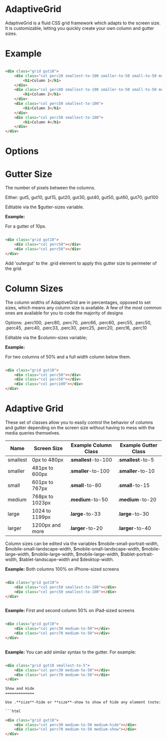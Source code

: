 AdaptiveGrid
============

AdaptiveGrid is a fluid CSS grid framework which adapts to the screen size. It is customizable, letting you quickly create your own column and gutter sizes.

Example
=======

```html

<div class="grid gut10">
	<div class="col perc20 smallest-to-100 smaller-to-50 small-to-50 medium-to-50">
		<h1>Column 1</h1>
	</div>
	<div class="col perc80 smallest-to-100 smaller-to-50 small-to-50 medium-to-50">
		<h1>Column 2</h1>
	</div>
	<div class="col perc50 smallest-to-100">
		<h1>Column 3</h1>
	</div>
	<div class="col perc50 smallest-to-100">
		<h1>Column 4</h1>
	</div>
</div>

```

Options
=======

Gutter Size
===========
The number of pixels between the columns.

Either: gut5, gut10, gut15, gut20, gut30, gut40, gut50, gut60, gut70, gut100

Editable via the $gutter-sizes variable.

**Example:**

For a gutter of 10px.

```html

<div class="grid gut10">
	<div class="col perc50"></div>
	<div class="col perc50"></div>
</div>

```

Add 'outergut' to the .grid element to apply this gutter size to perimeter of the grid.

Column Sizes
============

The column widths of AdaptiveGrid are in percentages, opposed to set sizes, which means any column size is available. A few of the most common ones are available for you to code the majority of designs

Options: .perc100, .perc80, .perc70, .perc66, .perc60, .perc55, .perc50, .perc45, .perc40, .perc33, .perc30, .perc25, .perc20, .perc16, .perc10

Editable via the $column-sizes variable;

**Example:**

For two columns of 50% and a full width column below them.

```html

<div class="grid gut10">
	<div class="col perc50"></div>
	<div class="col perc50"></div>
	<div class="col perc100"></div>
</div>

```

Adaptive Grid
=============

These set of classes allow you to easily control the behavior of columns and gutter depending on the screen size without having to mess with the media queries themselves.

| Name       | Screen Size      | Example Column Class   | Example Gutter Class
| ---------- | ---------------- | -----------------------| --------------------
| smallest   | 0px to 480px     | .**smallest**\-to\-100 | .**smallest**\-to\-5
| smaller    | 481px to 600px   | .**smaller**\-to\-100  | .**smaller**\-to\-10
| small      | 601px to 767px   | .**small**\-to\-80     | .**small**\-to\-15
| medium     | 768px to 1023px  | .**medium**\-to\-50    | .**medium**\-to\-20 
| large      | 1024 to 1199px   | .**large**\-to\-33     | .**large**\-to\-30  
| larger     | 1200px and more  | .**larger**\-to\-20    | .**larger**\-to\-40

Column sizes can be edited via the variables $mobile-small-portrait-width, $mobile-small-landscape-width, $mobile-small-landscape-width, $mobile-large-width, $mobile-large-width, $mobile-large-width, $tablet-portrait-width, $tablet-landscape-width and $desktop-width.

**Example:** Both columns 100% on iPhone-sized screens

```html

<div class="grid gut10">
	<div class="col perc50 smallest-to-100"></div>
	<div class="col perc50 smallest-to-100"></div>
</div>
	
```

**Example:** First and second column 50% on iPad-sized screens

```html

<div class="grid gut10">
	<div class="col perc30 medium-to-50"></div>
	<div class="col perc70 medium-to-50"></div>
</div>
	
```

**Example:** You can add similar syntax to the gutter. For example:

```html

<div class="grid gut10 smallest-to-5">
	<div class="col perc30 medium-to-50"></div>
	<div class="col perc70 medium-to-50"></div>
</div>
	
Show and Hide
=============

Use .**size**-hide or **size**-show to show of hide any element (note: The -show option will hide the element by default). For example:

```html

<div class="grid gut10">
	<div class="col perc30 medium-to-50 medium-hide"></div>
	<div class="col perc70 medium-to-50 medium-show"></div>
</div>
	
```
